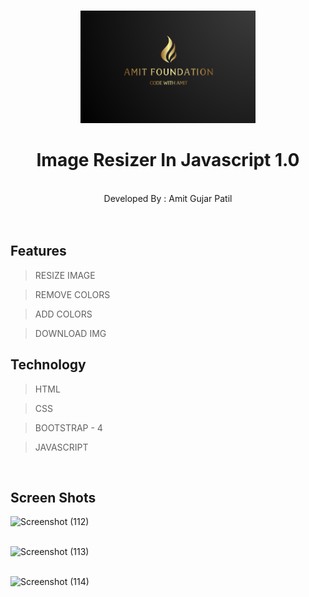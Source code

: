 




<br />
<p align="center">
  <a href="hhttps://amitfoundation.herokuapp.com/">
    <img src="https://raw.githubusercontent.com/codewithamitpatil/Api-Bucket-1.0/main/logo2.png" alt="Logo" width="280" height="180">
  </a>

  <h1 align="center">Image Resizer In Javascript 1.0</h1>

  <p align="center">
    <br />
    Developed By : Amit Gujar Patil
    <br />  <br />  
     <br />
  

  </p>
</p>


## Features

> RESIZE IMAGE 

> REMOVE COLORS 

> ADD COLORS

> DOWNLOAD IMG



## Technology

> HTML

> CSS

> BOOTSTRAP - 4

> JAVASCRIPT 




<br/>




## Screen Shots

















![Screenshot (112)](https://user-images.githubusercontent.com/62344675/152941802-4b9194b4-12ba-44de-889e-229011e6446d.png)
<br/><br/>

![Screenshot (113)](https://user-images.githubusercontent.com/62344675/152941813-c6cdc27f-576f-45b9-8e8a-de9437b883a2.png)
<br/><br/>

![Screenshot (114)](https://user-images.githubusercontent.com/62344675/152941814-78237617-d06b-469c-85da-49ee43d52a47.png)
